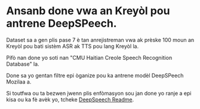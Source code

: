 # Ansanb done vwa an Kreyòl pou antrene DeepSPeech.
 
Dataset sa a gen plis pase 7 è tan anrejistreman vwa ak prèske 100 moun an Kreyòl pou bati sistèm ASR ak TTS pou lang Kreyòl la.

Pifò nan done yo soti nan "CMU Haitian Creole Speech Recognition Database" la.

Done sa yo gentan filtre epi òganize pou ka antrene modèl DeepSPeech Mozilaa a.

Si toutfwa ou ta bezwen jwenn plis enfòmasyon sou jan done yo ranje a epi kisa ou ka fè avèk yo, tcheke [DeepSpeech Readme](https://deepspeech.readthedocs.io/en/r0.9/TRAINING.html).

